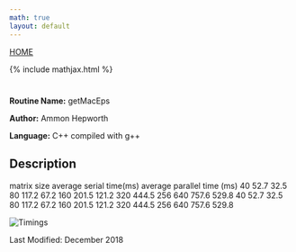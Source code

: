 ```yaml
---
math: true
layout: default
---
```

<a href="https://ammonhepworth.github.io/MATH4610/index">HOME</a>

{% include mathjax.html %}

# 

**Routine Name:** getMacEps

**Author:** Ammon Hepworth

**Language:** C++ compiled with g++


## Description

matrix size     average serial time(ms)       average parallel time (ms)
40              52.7                          32.5
80              117.2                         67.2
160             201.5                         121.2
320             444.5                         256
640             757.6                         529.8
40              52.7                          32.5
80              117.2                         67.2
160             201.5                         121.2
320             444.5                         256
640             757.6                         529.8

![Timings]( "Timings")

Last Modified: December 2018
